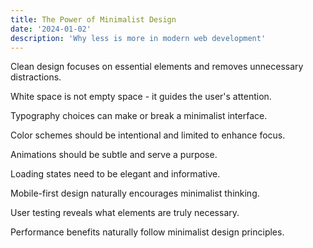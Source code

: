 ```yaml
---
title: The Power of Minimalist Design
date: '2024-01-02'
description: 'Why less is more in modern web development'
---
```


Clean design focuses on essential elements and removes unnecessary distractions.

White space is not empty space - it guides the user's attention.

Typography choices can make or break a minimalist interface.

Color schemes should be intentional and limited to enhance focus.

Animations should be subtle and serve a purpose.

Loading states need to be elegant and informative.

Mobile-first design naturally encourages minimalist thinking.

User testing reveals what elements are truly necessary.

Performance benefits naturally follow minimalist design principles.
